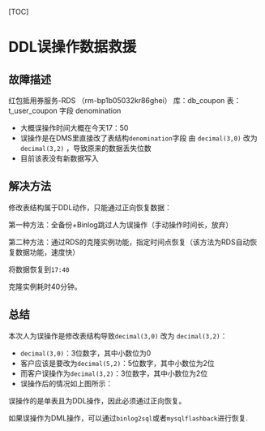 [TOC]

# DDL误操作数据救援





## 故障描述

红包抵用券服务-RDS （rm-bp1b05032kr86ghei） 库：db_coupon 表：t_user_coupon 字段 denomination

- 大概误操作时间大概在今天17：50
- 误操作是在DMS里直接改了表结构`denomination`字段 由 `decimal(3,0)` 改为 `decimal(3,2)` ，导致原来的数据丢失位数
- 目前该表没有新数据写入

## 解决方法

修改表结构属于DDL动作，只能通过正向恢复数据：

第一种方法：全备份+Binlog跳过人为误操作（手动操作时间长，放弃）

第二种方法：通过RDS的克隆实例功能，指定时间点恢复（该方法为RDS自动恢复数据功能，速度快）

将数据恢复到`17:40`

克隆实例耗时40分钟。





## 总结

本次人为误操作是修改表结构导致`decimal(3,0)` 改为 `decimal(3,2)`：

- `decimal(3,0)`：3位数字，其中小数位为0
- 客户应该是要改为`decimal(5,2)`：5位数字，其中小数位为2位
- 而客户误操作为`decimal(3,2)`：3位数字，其中小数位为2位
- 误操作后的情况如上图所示：

误操作的是单表且为DDL操作，因此必须通过正向恢复。

如果误操作为DML操作，可以通过`binlog2sql`或者`mysqlflashback`进行恢复.